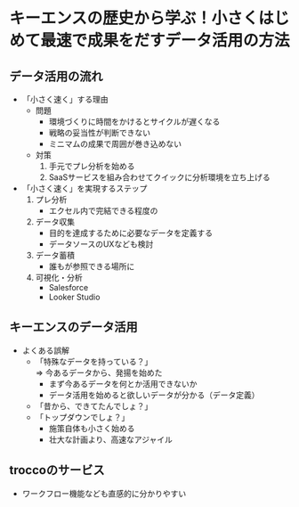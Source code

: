 # キーエンスの歴史から学ぶ！小さくはじめて最速で成果をだすデータ活用の方法

## データ活用の流れ
* 「小さく速く」する理由
    * 問題
        * 環境づくりに時間をかけるとサイクルが遅くなる
        * 戦略の妥当性が判断できない
        * ミニマムの成果で周囲が巻き込めない
    * 対策
        1. 手元でプレ分析を始める
        2. SaaSサービスを組み合わせてクイックに分析環境を立ち上げる
* 「小さく速く」を実現するステップ
    1. プレ分析
        * エクセル内で完結できる程度の
    2. データ収集
        * 目的を達成するために必要なデータを定義する
        * データソースのUXなども検討
    3. データ蓄積
        * 誰もが参照できる場所に
    4. 可視化・分析
        * Salesforce
        * Looker Studio

## キーエンスのデータ活用
* よくある誤解
    * 「特殊なデータを持っている？」<br>
      ⇒ 今あるデータから、発揚を始めた
        * まず今あるデータを何とか活用できないか
        * データ活用を始めると欲しいデータが分かる（データ定義）
    * 「昔から、できてたんでしょ？」
    * 「トップダウンでしょ？」
        * 施策自体も小さく始める
        * 壮大な計画より、高速なアジャイル

## troccoのサービス
* ワークフロー機能なども直感的に分かりやすい
